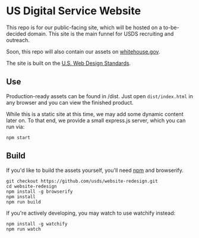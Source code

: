 US Digital Service Website
==========================

This repo is for our public-facing site, which will be hosted on a to-be-decided domain.  This site is the main funnel for USDS recruiting and outreach.

Soon, this repo will also contain our assets on [whitehouse.gov](https://www.whitehouse.gov/digital/united-states-digital-service).

The site is built on the [U.S. Web Design Standards](https://playbook.cio.gov/designstandards/).

Use
---

Production-ready assets can be found in /dist.  Just open `dist/index.html` in any browser and you can view the finished product.

While this is a static site at this time, we may add some dynamic content later on.  To that end, we provide a small express.js server, which you can run via:

    npm start 

Build
-----

If you'd like to build the assets yourself, you'll need [npm](https://www.npmjs.com/) and browserify.

    git checkout https://github.com/usds/website-redesign.git
    cd website-redesign
    npm install -g browserify
    npm install
    npm run build 

If you're actively developing, you may watch to use watchify instead:
    
    npm install -g watchify 
    npm run watch 

